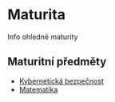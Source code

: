 # Maturita
Info ohledně maturity

## Maturitní předměty
- [Kybernetická bezpečnost](/subjects/kbb.md)
- [Matematika](/subjects/math.md)